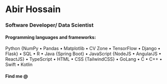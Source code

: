 # Abir Hossain

### Software Developer/ Data Scientist



#### Programming languages and frameworks:
Python {NumPy • Pandas • Matplotlib • CV Zone • TensorFlow • Django • Flask} • SQL • R • Java {Spring Boot} • JavaScript {NodeJS • AngularJS • ReactJS} • TypeScript • HTML • CSS {TailwindCSS} • GoLang • C • C++ • Swift • Kotlin


                                                                                                                                        


#### Find me @

[email]: mailto:abir.hossain@wmich.edu 
[linkedin]: https://www.linkedin.com/in/abir-hossain2964/
[Portfolio]: https://abirh.net/

